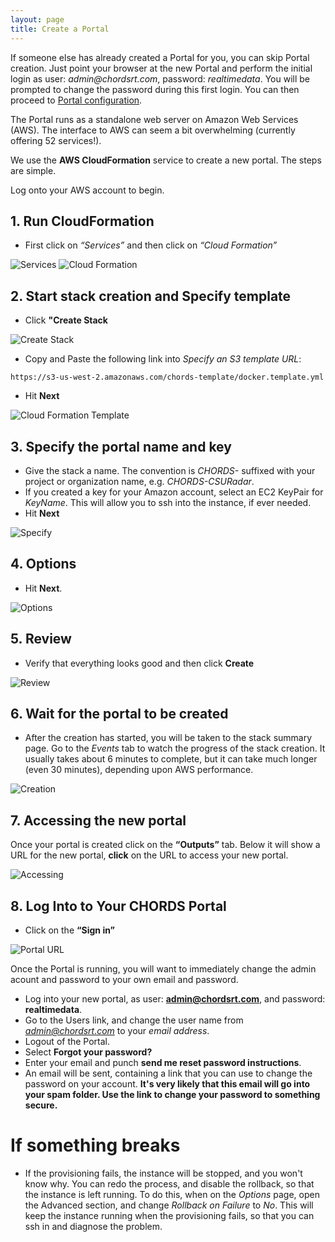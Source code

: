 ```yaml
---
layout: page
title: Create a Portal
---
```


<div class="well" style="text-align: left;">
If someone else has already created a Portal for you, you can skip Portal creation. Just point
your browser at the new Portal and perform the initial login as user: <em>admin@chordsrt.com</em>, 
password: <em>realtimedata</em>. You will be prompted to change the password during this first login.
You can then proceed to <a href="{{site.baseurl}}/config.html">Portal configuration</a>.
</div>

The Portal runs as a standalone web server on Amazon Web Services (AWS). 
The interface to AWS can seem a bit overwhelming (currently offering 52
services!).

We use the **AWS CloudFormation** service to create a new portal. The steps are
simple.


Log onto your AWS account to begin.

## 1. Run CloudFormation

* First click on <em>“Services”</em> and then click on <em>“Cloud Formation”</em> 

<img class="img-responsive" src="images/Portal_Step1_pt1.PNG" alt="Services">

<img class="img-responsive" src="images/Portal_Step1_pt2.PNG" alt="Cloud Formation">
      
## 2. Start stack creation and Specify template 

* Click **"Create Stack**

<img class="img-responsive" src="images/Portal_Step2_pt1.PNG" alt="Create Stack">

* Copy and Paste the following link into _Specify an S3 template URL_: <br/>
````
https://s3-us-west-2.amazonaws.com/chords-template/docker.template.yml
````
* Hit **Next**

<img class="img-responsive" src="images/Portal_Step2_pt2.PNG" alt="Cloud Formation Template">

## 3. Specify the portal name and key

* Give the stack a name. The convention is _CHORDS-_ suffixed with your project or organization name, e.g. _CHORDS-CSURadar_.
* If you created a key for your Amazon account, select an EC2 KeyPair for *KeyName*. This will allow you to ssh into the instance, 
  if ever needed.
* Hit **Next**

<img class="img-responsive" src="images/Portal_Step3.PNG" alt="Specify">


## 4. Options
* Hit **Next**.

<img class="img-responsive" src="images/Portal_Step4.PNG" alt="Options">

## 5. Review

* Verify that everything looks good and then click **Create**

<img class="img-responsive" src="images/Portal_Step5.PNG" alt="Review">

## 6. Wait for the portal to be created
* After the creation has started, you will be taken 
to the stack summary page. Go to the *Events* tab to watch the progress 
of the stack creation. It usually takes about 6 minutes to complete, but it can take 
much longer (even 30 minutes), depending upon AWS performance.


<img class="img-responsive" src="images/Portal_Step6.PNG" alt="Creation">

## 7. Accessing the new portal

Once your portal is created click on the **“Outputs”** tab. Below it will show a URL for the new portal, **click** on the URL to access your new portal.

<img class="img-responsive" src="images/Portal_Step7.PNG" alt="Accessing">

## 8. Log Into to Your CHORDS Portal
* Click on the **“Sign in”** 


<img class="img-responsive" src="images/Portal_Step8.PNG" alt="Portal URL">

Once the Portal is running, you will want to immediately change the admin acount and password to your
own email and password.

* Log into your new portal, as user: **admin@chordsrt.com**, and password: **realtimedata**.
* Go to the Users link, and change the user name from *admin@chordsrt.com* 
  to your *email address*.
* Logout of the Portal.
* Select **Forgot your password?**
* Enter your email and punch **send me reset password instructions**. 
* An email will be sent, containing a link that you can use to change the password on your account. **It's very likely that this email will go into your spam folder. Use the link to change your password to something secure.**

# If something breaks
* If the provisioning fails, the instance will be stopped, and you won\'t know why. You can redo the process, 
and disable the rollback, so that the instance is left running. To do this, when on the *Options* page, 
open the Advanced section, and change _Rollback on Failure_ to *No*. This will
keep the instance running when the provisioning fails, so that you can ssh in and diagnose the problem.
